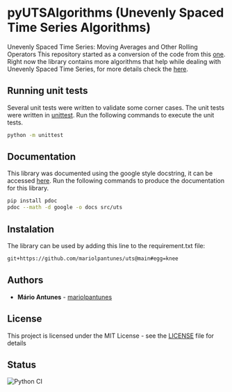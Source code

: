 # pyUTSAlgorithms (Unevenly Spaced Time Series Algorithms)

Unevenly Spaced Time Series: Moving Averages and Other Rolling Operators
This repository started as a conversion of the code from this [one](https://github.com/andreas50/utsAlgorithms).
Right now the library contains more algorithms that help while dealing with Unevenly Spaced Time Series, for more details check the [here](#documentation).

## Running unit tests

Several unit tests were written to validate some corner cases.
The unit tests were written in [unittest](https://docs.python.org/3/library/unittest.html).
Run the following commands to execute the unit tests.

```bash
python -m unittest
```

## Documentation

This library was documented using the google style docstring, it can be accessed [here](https://mariolpantunes.github.io/uts/).
Run the following commands to produce the documentation for this library.

```bash
pip install pdoc
pdoc --math -d google -o docs src/uts
```

## Instalation

The library can be used by adding this line to the requirement.txt file:
```txt
git+https://github.com/mariolpantunes/uts@main#egg=knee
```

## Authors

* **Mário Antunes** - [mariolpantunes](https://github.com/mariolpantunes)

## License

This project is licensed under the MIT License - see the [LICENSE](LICENSE) file for details

## Status

![Python CI](https://github.com/mariolpantunes/uts/workflows/Python%20CI/badge.svg)
